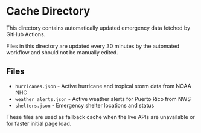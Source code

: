 # Cache Directory

This directory contains automatically updated emergency data fetched by GitHub Actions.

Files in this directory are updated every 30 minutes by the automated workflow and should not be manually edited.

## Files
- `hurricanes.json` - Active hurricane and tropical storm data from NOAA NHC
- `weather_alerts.json` - Active weather alerts for Puerto Rico from NWS
- `shelters.json` - Emergency shelter locations and status

These files are used as fallback cache when the live APIs are unavailable or for faster initial page load.
